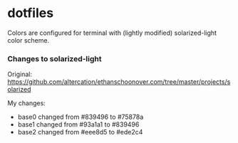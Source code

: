 # dotfiles

Colors are configured for terminal with (lightly modified) solarized-light color scheme.

### Changes to solarized-light

Original: https://github.com/altercation/ethanschoonover.com/tree/master/projects/solarized

My changes:
- base0 changed from #839496 to #75878a
- base1 changed from #93a1a1 to #839496
- base2 changed from #eee8d5 to #ede2c4

